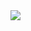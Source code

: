 <img src="https://capsule-render.vercel.app/api?type=transparent&color=auto&height=300&section=header&text=Soilder Code&fontSize=90" />


